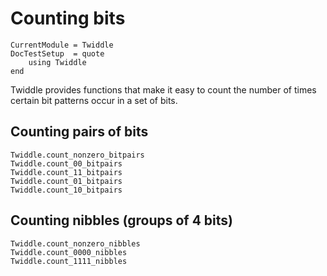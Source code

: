 # Counting bits

```@meta
CurrentModule = Twiddle
DocTestSetup  = quote
    using Twiddle
end
```

Twiddle provides functions that make it easy to count the number of times certain
bit patterns occur in a set of bits.

## Counting pairs of bits

```@doc
Twiddle.count_nonzero_bitpairs
Twiddle.count_00_bitpairs
Twiddle.count_11_bitpairs
Twiddle.count_01_bitpairs
Twiddle.count_10_bitpairs
```

## Counting nibbles (groups of 4 bits)

```@doc
Twiddle.count_nonzero_nibbles
Twiddle.count_0000_nibbles
Twiddle.count_1111_nibbles
```
